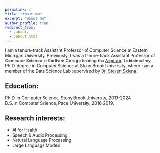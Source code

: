 ```yaml
---
permalink: /
title: "About me"
excerpt: "About me"
author_profile: true
redirect_from: 
  - /about/
  - /about.html
---
```


I am a tenure-track Assistant Professor of Computer Science at Eastern Michigan University. Previously, I was a tenure-track Assistant Professor of Computer Science at Earlham College leading the <a href="https://acai.cs.earlham.edu/" target="_blank">Açaí lab</a>. I obtained my Ph.D. degree in Computer Science at Stony Brook University, where I am a member of the Data Science Lab supervised by <a href="https://www3.cs.stonybrook.edu/~skiena/" target="_blank">Dr. Steven Skiena</a>.

<h2>Education:</h2>
Ph.D. in Computer Science, Stony Brook University, 2019-2024. <br>
B.S. in Computer Science, Pace University, 2016-2019.

<h2>Research interests:</h2>
<ul>
  <li>AI for Health</li>
  <li>Speech & Audio Processing</li>
  <li>Natural Language Processing</li>
  <li>Large Language Models</li>
</ul>
